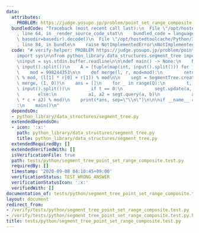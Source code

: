 ```yaml
---
data:
  attributes:
    PROBLEM: https://judge.yosupo.jp/problem/point_set_range_composite
  bundledCode: "Traceback (most recent call last):\n  File \"/opt/hostedtoolcache/Python/3.8.5/x64/lib/python3.8/site-packages/onlinejudge_verify/documentation/build.py\"\
    , line 64, in _render_source_code_stat\n    bundled_code = language.bundle(stat.path,\
    \ basedir=basedir).decode()\n  File \"/opt/hostedtoolcache/Python/3.8.5/x64/lib/python3.8/site-packages/onlinejudge_verify/languages/python.py\"\
    , line 84, in bundle\n    raise NotImplementedError\nNotImplementedError\n"
  code: "# verify-helper: PROBLEM https://judge.yosupo.jp/problem/point_set_range_composite\n\
    import sys\n\nfrom python_library.data_structures.segment_tree import SegmentTree\n\
    \ninput = sys.stdin.buffer.readline\n\n\ndef main() -> None:\n    N, Q = map(int,\
    \ input().split())\n    A = [tuple(map(int, input().split())) for _ in range(N)]\n\
    \    mod = 998244353\n\n    def merge(l, r, mod=mod):\n        return l[0] * r[0]\
    \ % mod, (l[1] * r[0] + r[1]) % mod\n\n    segt = SegmentTree.create_from_array(A,\
    \ merge, (1, 0))\n    ans = []\n    for _ in range(Q):\n        t, a, b, c = map(int,\
    \ input().split())\n        if t == 0:\n            segt.update(a, (b, c))\n \
    \       else:\n            a1, a2 = segt.query(a, b)\n            ans.append((a1\
    \ * c + a2) % mod)\n    print(*ans, sep=\"\\n\")\n\n\nif __name__ == \"__main__\"\
    :\n    main()\n"
  dependsOn:
  - python_library/data_structures/segment_tree.py
  extendedDependsOn:
  - icon: ':x:'
    path: python_library/data_structures/segment_tree.py
    title: python_library/data_structures/segment_tree.py
  extendedRequiredBy: []
  extendedVerifiedWith: []
  isVerificationFile: true
  path: tests/python/segment_tree_point_set_range_composite.test.py
  requiredBy: []
  timestamp: '2020-09-08 04:10:45+09:00'
  verificationStatus: TEST_WRONG_ANSWER
  verificationStatusIcon: ':x:'
  verifiedWith: []
documentation_of: tests/python/segment_tree_point_set_range_composite.test.py
layout: document
redirect_from:
- /verify/tests/python/segment_tree_point_set_range_composite.test.py
- /verify/tests/python/segment_tree_point_set_range_composite.test.py.html
title: tests/python/segment_tree_point_set_range_composite.test.py
---
```

